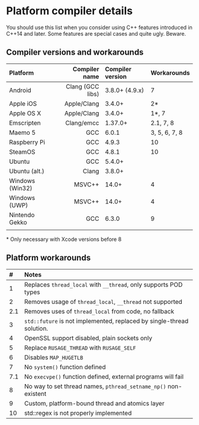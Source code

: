 # Platform compiler details

You should use this list when you consider using C++ features introduced
in C++14 and later.
Some features are special cases and quite ugly. Beware.

## Compiler versions and workarounds

| Platform         | Compiler name       | Compiler version |Workarounds       |
|:-----------------|--------------------:|:-----------------|:-----------------|
|Android           | Clang (GCC libs)    | 3.8.0+ (4.9.x)   |7                 |
|Apple iOS         | Apple/Clang         | 3.4.0+           |2*                |
|Apple OS X        | Apple/Clang         | 3.4.0+           |1*, 7             |
|Emscripten        | Clang/emcc          | 1.37.0+          |2.1, 7, 8         |
|Maemo 5           | GCC                 | 6.0.1            |3, 5, 6, 7, 8     |
|Raspberry Pi      | GCC                 | 4.9.3            |10                |
|SteamOS           | GCC                 | 4.8.1            |10                |
|Ubuntu            | GCC                 | 5.4.0+           |                  |
|Ubuntu (alt.)     | Clang               | 3.8.0+           |                  |
|Windows (Win32)   | MSVC++              | 14.0+            |4                 |
|Windows (UWP)     | MSVC++              | 14.0+            |4                 |
|Nintendo Gekko    | GCC                 | 6.3.0            |9                 |
|                  |                     |                  |                  |

\* Only necessary with Xcode versions before 8

## Platform workarounds

| #    | Notes                                                                 |
|:-----|:----------------------------------------------------------------------|
| 1    | Replaces `thread_local` with `__thread`, only supports POD types      |
| 2    | Removes usage of `thread_local`, `__thread` not supported             |
| 2.1  | Removes uses of `thread_local` from code, no fallback                 |
| 3    | `std::future` is not implemented, replaced by single-thread solution. |
| 4    | OpenSSL support disabled, plain sockets only                          |
| 5    | Replace `RUSAGE_THREAD` with `RUSAGE_SELF`                            |
| 6    | Disables `MAP_HUGETLB`                                                |
| 7    | No `system()` function defined                                        |
| 7.1  | No `execvpe()` function defined, external programs will fail          |
| 8    | No way to set thread names, `pthread_setname_np()` non-existent       |
| 9    | Custom, platform-bound thread and atomics layer                       |
| 10   | std::regex is not properly implemented                                |
